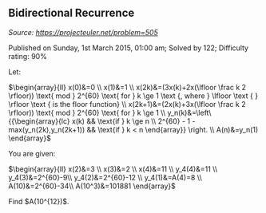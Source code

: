 Bidirectional Recurrence
------------------------

*Source: https://projecteuler.net/problem=505*

Published on Sunday, 1st March 2015, 01:00 am; Solved by 122; Difficulty
rating: 90%

Let:

\$\\begin{array}{ll} x(0)&=0 \\\\ x(1)&=1 \\\\ x(2k)&=(3x(k)+2x(\\lfloor
\\frac k 2 \\rfloor)) \\text{ mod } 2\^{60} \\text{ for } k \\ge 1
\\text {, where } \\lfloor \\text { } \\rfloor \\text { is the floor
function} \\\\ x(2k+1)&=(2x(k)+3x(\\lfloor \\frac k 2 \\rfloor)) \\text{
mod } 2\^{60} \\text{ for } k \\ge 1 \\\\
y\_n(k)&=\\left\\{{\\begin{array}{lc} x(k) && \\text{if } k \\ge n \\\\
2\^{60} - 1 - max(y\_n(2k),y\_n(2k+1)) && \\text{if } k \< n
\\end{array}} \\right. \\\\ A(n)&=y\_n(1) \\end{array}\$

You are given:

\$\\begin{array}{ll} x(2)&=3 \\\\ x(3)&=2 \\\\ x(4)&=11 \\\\ y\_4(4)&=11
\\\\ y\_4(3)&=2\^{60}-9\\\\ y\_4(2)&=2\^{60}-12 \\\\ y\_4(1)&=A(4)=8
\\\\ A(10)&=2\^{60}-34\\\\ A(10\^3)&=101881 \\end{array}\$

Find \$A(10\^{12})\$.
